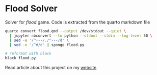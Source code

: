 # Flood Solver

Solver for _flood_ game. Code is extracted from the quarto markdown file

```sh
quarto convert flood.qmd --output /dev/stdout --quiet \
  | jupyter nbconvert --to python --stdout --stdin --log-level 50 \
  | sed -e '/^---/,/^---/d' \
  | sed -e '/^#/d' | sponge flood.py

# reformat with black
black flood.py
```

Read article about this project on my [website][1].


[1]:https://julius383.github.io/posts-output/2024-06-17-using-a*-and-python-to-solve-a-puzzle/
